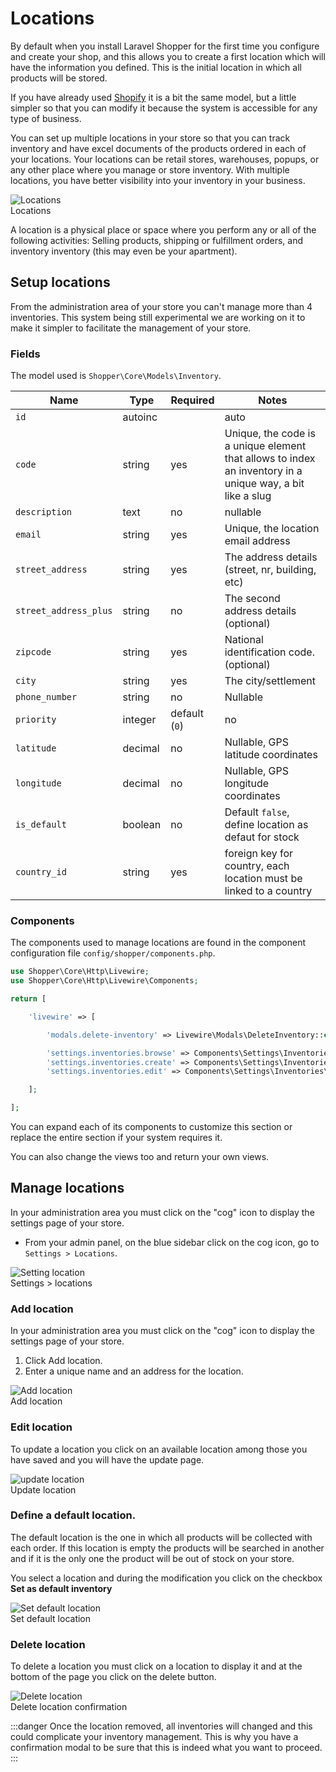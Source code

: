 # Locations
By default when you install Laravel Shopper for the first time you configure and create your shop, and this allows you to create a first location which will have the information you defined. This is the initial location in which all products will be stored.

If you have already used [Shopify](https://shopify.com) it is a bit the same model, but a little simpler so that you can modify it because the system is accessible for any type of business.

You can set up multiple locations in your store so that you can track inventory and have excel documents of the products ordered in each of your locations. Your locations can be retail stores, warehouses, popups, or any other place where you manage or store inventory. With multiple locations, you have better visibility into your inventory in your business.

<div class="screenshot">
    <img src="/img/screenshots/location-admin.png" alt="Locations">
    <div class="caption">Locations</div>
</div>

A location is a physical place or space where you perform any or all of the following activities: Selling products, shipping or fulfillment orders, and inventory inventory (this may even be your apartment).

## Setup locations
From the administration area of your store you can't manage more than 4 inventories. This system being still experimental we are working on it to make it simpler to facilitate the management of your store.

### Fields
The model used is `Shopper\Core\Models\Inventory`. 

| Name        | Type      | Required   |  Notes   |
|--------------|-----------|------------|------------|
| `id` 		   | autoinc   |            |   auto     |
| `code` 	   | string  | yes | Unique, the code is a unique element that allows to index an inventory in a unique way, a bit like a slug |
| `description`| text | no | nullable |
| `email`  | string | yes | Unique, the location email address |
| `street_address` | string | yes | The address details (street, nr, building, etc) |
| `street_address_plus` | string | no | The second address details (optional) |
| `zipcode`	 | string | yes | National identification code. (optional) |
| `city` 	 | string | yes | The city/settlement |
| `phone_number` | string | no | Nullable |
| `priority` 	| integer  | default (`0`) | no |
| `latitude` 	| decimal | no | Nullable, GPS latitude coordinates |
| `longitude` 	| decimal | no | Nullable, GPS longitude coordinates |
| `is_default` 	| boolean | no | Default `false`, define location as defaut for stock|
| `country_id` 	| string   | yes | foreign key for country, each location must be linked to a country |

### Components
The components used to manage locations are found in the component configuration file `config/shopper/components.php`.

```php
use Shopper\Core\Http\Livewire;
use Shopper\Core\Http\Livewire\Components;

return [

  	'livewire' => [

      	'modals.delete-inventory' => Livewire\Modals\DeleteInventory::class, // [tl! focus]

      	'settings.inventories.browse' => Components\Settings\Inventories\Browse::class, // [tl! focus]
      	'settings.inventories.create' => Components\Settings\Inventories\Create::class,// [tl! focus]
      	'settings.inventories.edit' => Components\Settings\Inventories\Edit::class,// [tl! focus]

  	];

];

```

You can expand each of its components to customize this section or replace the entire section if your system requires it.

You can also change the views too and return your own views.

## Manage locations
In your administration area you must click on the "cog" icon to display the settings page of your store.

- From your admin panel, on the blue sidebar click on the cog icon, go to `Settings > Locations`.

<div class="screenshot">
  <img src="/img/screenshots/settings-location.png" alt="Setting location">
  <div class="caption">Settings > locations</div>
</div>

### Add location
In your administration area you must click on the "cog" icon to display the settings page of your store.

1. Click Add location.
2. Enter a unique name and an address for the location.

<div class="screenshot">
  <img src="/img/screenshots/add-location.png" alt="Add location">
  <div class="caption">Add location</div>
</div>

### Edit location
To update a location you click on an available location among those you have saved and you will have the update page.

<div class="screenshot">
  <img src="/img/screenshots/update-location.png" alt="update location">
  <div class="caption">Update location</div>
</div>

### Define a default location.
The default location is the one in which all products will be collected with each order. If this location is empty the products will be searched in another and if it is the only one the product will be out of stock on your store.

You select a location and during the modification you click on the checkbox **Set as default inventory**

<div class="screenshot">
  <img src="/img/screenshots/default-location.png" alt="Set default location">
  <div class="caption">Set default location</div>
</div>

### Delete location
To delete a location you must click on a location to display it and at the bottom of the page you click on the delete button.

<div class="screenshot">
  <img src="/img/screenshots/delete-location.png" alt="Delete location">
  <div class="caption">Delete location confirmation</div>
</div>

:::danger
Once the location removed, all inventories will changed and this could complicate your inventory management. This is why you have a confirmation modal to be sure that this is indeed what you want to proceed.
:::
